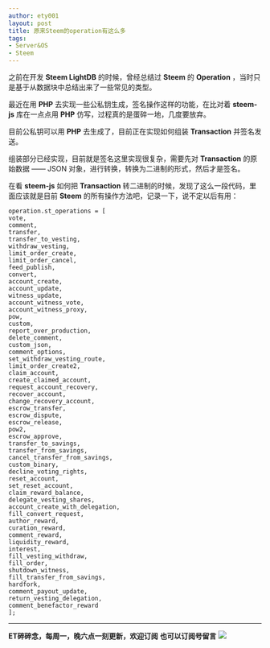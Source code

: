 ```yaml
---
author: ety001
layout: post
title: 原来Steem的operation有这么多
tags:
- Server&OS
- Steem
---
```

之前在开发 **Steem LightDB** 的时候，曾经总结过 **Steem** 的 **Operation** ，当时只是基于从数据块中总结出来了一些常见的类型。

最近在用 **PHP** 去实现一些公私钥生成，签名操作这样的功能，在比对着 **steem-js** 库在一点点用 **PHP** 仿写，过程真的是蛋碎一地，几度要放弃。

目前公私钥可以用 **PHP** 去生成了，目前正在实现如何组装 **Transaction** 并签名发送。

组装部分已经实现，目前就是签名这里实现很复杂，需要先对 **Transaction** 的原始数据 —— JSON 对象，进行转换，转换为二进制的形式，然后才是签名。

在看 **steem-js** 如何把 **Transaction** 转二进制的时候，发现了这么一段代码，里面应该就是目前 **Steem** 的所有操作方法吧，记录一下，说不定以后有用：

```
operation.st_operations = [
vote,
comment,
transfer,
transfer_to_vesting,
withdraw_vesting,
limit_order_create,
limit_order_cancel,
feed_publish,
convert,
account_create,
account_update,
witness_update,
account_witness_vote,
account_witness_proxy,
pow,
custom,
report_over_production,
delete_comment,
custom_json,
comment_options,
set_withdraw_vesting_route,
limit_order_create2,
claim_account,
create_claimed_account,
request_account_recovery,
recover_account,
change_recovery_account,
escrow_transfer,
escrow_dispute,
escrow_release,
pow2,
escrow_approve,
transfer_to_savings,
transfer_from_savings,
cancel_transfer_from_savings,
custom_binary,
decline_voting_rights,
reset_account,
set_reset_account,
claim_reward_balance,
delegate_vesting_shares,
account_create_with_delegation,
fill_convert_request,
author_reward,
curation_reward,
comment_reward,
liquidity_reward,
interest,
fill_vesting_withdraw,
fill_order,
shutdown_witness,
fill_transfer_from_savings,
hardfork,
comment_payout_update,
return_vesting_delegation,
comment_benefactor_reward
];
```

---
**ET碎碎念，每周一，晚六点一刻更新，欢迎订阅**
**也可以订阅号留言**
![](/img/wechat-subscribe.jpg)
